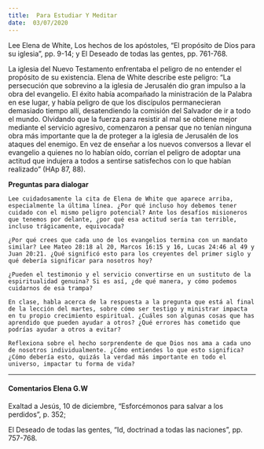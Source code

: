 ```yaml
---
title:  Para Estudiar Y Meditar
date:  03/07/2020
---
```


Lee Elena de White, Los hechos de los apóstoles, “El propósito de Dios para su iglesia”, pp. 9-14; y El Deseado de todas las gentes, pp. 761-768.

La iglesia del Nuevo Testamento enfrentaba el peligro de no entender el propósito de su existencia. Elena de White describe este peligro: “La persecución que sobrevino a la iglesia de Jerusalén dio gran impulso a la obra del evangelio. El éxito había acompañado la ministración de la Palabra en ese lugar, y había peligro de que los discípulos permanecieran demasiado tiempo allí, desatendiendo la comisión del Salvador de ir a todo el mundo. Olvidando que la fuerza para resistir al mal se obtiene mejor mediante el servicio agresivo, comenzaron a pensar que no tenían ninguna obra más importante que la de proteger a la iglesia de Jerusalén de los ataques del enemigo. En vez de enseñar a los nuevos conversos a llevar el evangelio a quienes no lo habían oído, corrían el peligro de adoptar una actitud que indujera a todos a sentirse satisfechos con lo que habían realizado” (HAp 87, 88).

**Preguntas para dialogar**

`Lee cuidadosamente la cita de Elena de White que aparece arriba, especialmente la última línea. ¿Por qué incluso hoy debemos tener cuidado con el mismo peligro potencial? Ante los desafíos misioneros que tenemos por delante, ¿por qué esa actitud sería tan terrible, incluso trágicamente, equivocada?`

`¿Por qué crees que cada uno de los evangelios termina con un mandato similar? Lee Mateo 28:18 al 20, Marcos 16:15 y 16, Lucas 24:46 al 49 y Juan 20:21. ¿Qué significó esto para los creyentes del primer siglo y qué debería significar para nosotros hoy?`

`¿Pueden el testimonio y el servicio convertirse en un sustituto de la espiritualidad genuina? Si es así, ¿de qué manera, y cómo podemos cuidarnos de esa trampa?`

`En clase, habla acerca de la respuesta a la pregunta que está al final de la lección del martes, sobre cómo ser testigo y ministrar impacta en tu propio crecimiento espiritual. ¿Cuáles son algunas cosas que has aprendido que pueden ayudar a otros? ¿Qué errores has cometido que podrías ayudar a otros a evitar?`

`Reflexiona sobre el hecho sorprendente de que Dios nos ama a cada uno de nosotros individualmente. ¿Cómo entiendes lo que esto significa? ¿Cómo debería esto, quizás la verdad más importante en todo el universo, impactar tu forma de vida?`

---

#### Comentarios Elena G.W

Exaltad a Jesús, 10 de diciembre, “Esforcémonos para salvar a los perdidos”, p. 352;

El Deseado de todas las gentes, “Id, doctrinad a todas las naciones”, pp. 757-768.